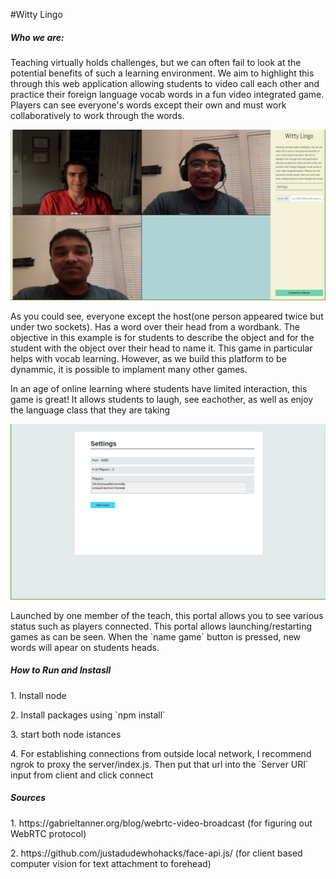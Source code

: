 #Witty Lingo

<h5>Who we are:</h5> 
<p>
Teaching virtually holds challenges, but we can often fail to look at the potential benefits of such a learning environment. We aim to highlight this through this web application allowing students to video call each other and practice their foreign language vocab words in a fun video integrated game. Players can see everyone's words except their own and must work collaboratively to work through the words.
</p>


![Alt text](/screenshots/demo1-v1.1.png "Client Web App")
<p>
As you could see, everyone except the host(one person appeared twice but under two sockets). Has a word over their head from a wordbank. The objective in this example
is for students to describe the object and for the student with the object over their head to name it. This game in particular helps with vocab learning. However, as
we build this platform to be dynammic, it is possible to implament many other games.
</p>

<p> In an age of online learning where students have limited interaction, this game is great! It allows students to laugh, see eachother, as well as enjoy the 
language class that they are taking
<p>

![Alt text](/screenshots/demo2.png "Service Admin Portal")
<p>
Launched by one member of the teach, this portal allows you to see various status such as players connected. This portal allows launching/restarting games as can be seen. When the `name game` button is pressed, new words will apear on students heads.


<h5> How to Run and Instasll </h5>
<p>1. Install node</p>
<p>2. Install packages using `npm install`</p>
<p>3. start both node istances</p>
<p>4. For establishing connections from outside local network, I recommend ngrok to proxy the server/index.js. Then put that url into the `Server URI` input from client and click connect</p>

<h5> Sources </h5>
<p>1. https://gabrieltanner.org/blog/webrtc-video-broadcast (for figuring out WebRTC protocol)</p>
<p>2. https://github.com/justadudewhohacks/face-api.js/ (for client based computer vision for text attachment to forehead)</p>